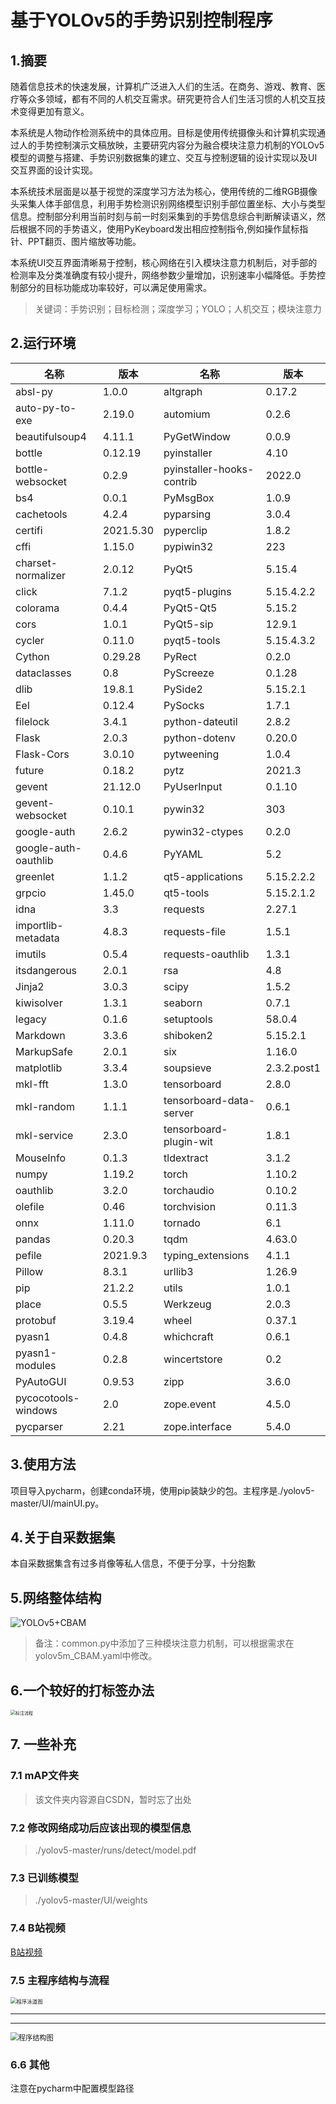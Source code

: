 # 基于YOLOv5的手势识别控制程序

## 1.摘要

随着信息技术的快速发展，计算机广泛进入人们的生活。在商务、游戏、教育、医疗等众多领域，都有不同的人机交互需求。研究更符合人们生活习惯的人机交互技术变得更加有意义。

本系统是人物动作检测系统中的具体应用。目标是使用传统摄像头和计算机实现通过人的手势控制演示文稿放映，主要研究内容分为融合模块注意力机制的YOLOv5模型的调整与搭建、手势识别数据集的建立、交互与控制逻辑的设计实现以及UI交互界面的设计实现。

本系统技术层面是以基于视觉的深度学习方法为核心，使用传统的二维RGB摄像头采集人体手部信息，利用手势检测识别网络模型识别手部位置坐标、大小与类型信息。控制部分利用当前时刻与前一时刻采集到的手势信息综合判断解读语义，然后根据不同的手势语义，使用PyKeyboard发出相应控制指令,例如操作鼠标指针、PPT翻页、图片缩放等功能。

本系统UI交互界面清晰易于控制，核心网络在引入模块注意力机制后，对手部的检测率及分类准确度有较小提升，网络参数少量增加，识别速率小幅降低。手势控制部分的目标功能成功率较好，可以满足使用需求。

> 关键词：手势识别；目标检测；深度学习；YOLO；人机交互；模块注意力

## 2.运行环境

| 名称                 | 版本      | 名称                      | 版本        |
| -------------------- | --------- | ------------------------- | ----------- |
| absl-py              | 1.0.0     | altgraph                  | 0.17.2      |
| auto-py-to-exe       | 2.19.0    | automium                  | 0.2.6       |
| beautifulsoup4       | 4.11.1    | PyGetWindow               | 0.0.9       |
| bottle               | 0.12.19   | pyinstaller               | 4.10        |
| bottle-websocket     | 0.2.9     | pyinstaller-hooks-contrib | 2022.0      |
| bs4                  | 0.0.1     | PyMsgBox                  | 1.0.9       |
| cachetools           | 4.2.4     | pyparsing                 | 3.0.4       |
| certifi              | 2021.5.30 | pyperclip                 | 1.8.2       |
| cffi                 | 1.15.0    | pypiwin32                 | 223         |
| charset-normalizer   | 2.0.12    | PyQt5                     | 5.15.4      |
| click                | 7.1.2     | pyqt5-plugins             | 5.15.4.2.2  |
| colorama             | 0.4.4     | PyQt5-Qt5                 | 5.15.2      |
| cors                 | 1.0.1     | PyQt5-sip                 | 12.9.1      |
| cycler               | 0.11.0    | pyqt5-tools               | 5.15.4.3.2  |
| Cython               | 0.29.28   | PyRect                    | 0.2.0       |
| dataclasses          | 0.8       | PyScreeze                 | 0.1.28      |
| dlib                 | 19.8.1    | PySide2                   | 5.15.2.1    |
| Eel                  | 0.12.4    | PySocks                   | 1.7.1       |
| filelock             | 3.4.1     | python-dateutil           | 2.8.2       |
| Flask                | 2.0.3     | python-dotenv             | 0.20.0      |
| Flask-Cors           | 3.0.10    | pytweening                | 1.0.4       |
| future               | 0.18.2    | pytz                      | 2021.3      |
| gevent               | 21.12.0   | PyUserInput               | 0.1.10      |
| gevent-websocket     | 0.10.1    | pywin32                   | 303         |
| google-auth          | 2.6.2     | pywin32-ctypes            | 0.2.0       |
| google-auth-oauthlib | 0.4.6     | PyYAML                    | 5.2         |
| greenlet             | 1.1.2     | qt5-applications          | 5.15.2.2.2  |
| grpcio               | 1.45.0    | qt5-tools                 | 5.15.2.1.2  |
| idna                 | 3.3       | requests                  | 2.27.1      |
| importlib-metadata   | 4.8.3     | requests-file             | 1.5.1       |
| imutils              | 0.5.4     | requests-oauthlib         | 1.3.1       |
| itsdangerous         | 2.0.1     | rsa                       | 4.8         |
| Jinja2               | 3.0.3     | scipy                     | 1.5.2       |
| kiwisolver           | 1.3.1     | seaborn                   | 0.7.1       |
| legacy               | 0.1.6     | setuptools                | 58.0.4      |
| Markdown             | 3.3.6     | shiboken2                 | 5.15.2.1    |
| MarkupSafe           | 2.0.1     | six                       | 1.16.0      |
| matplotlib           | 3.3.4     | soupsieve                 | 2.3.2.post1 |
| mkl-fft              | 1.3.0     | tensorboard               | 2.8.0       |
| mkl-random           | 1.1.1     | tensorboard-data-server   | 0.6.1       |
| mkl-service          | 2.3.0     | tensorboard-plugin-wit    | 1.8.1       |
| MouseInfo            | 0.1.3     | tldextract                | 3.1.2       |
| numpy                | 1.19.2    | torch                     | 1.10.2      |
| oauthlib             | 3.2.0     | torchaudio                | 0.10.2      |
| olefile              | 0.46      | torchvision               | 0.11.3      |
| onnx                 | 1.11.0    | tornado                   | 6.1         |
| pandas               | 0.20.3    | tqdm                      | 4.63.0      |
| pefile               | 2021.9.3  | typing_extensions         | 4.1.1       |
| Pillow               | 8.3.1     | urllib3                   | 1.26.9      |
| pip                  | 21.2.2    | utils                     | 1.0.1       |
| place                | 0.5.5     | Werkzeug                  | 2.0.3       |
| protobuf             | 3.19.4    | wheel                     | 0.37.1      |
| pyasn1               | 0.4.8     | whichcraft                | 0.6.1       |
| pyasn1-modules       | 0.2.8     | wincertstore              | 0.2         |
| PyAutoGUI            | 0.9.53    | zipp                      | 3.6.0       |
| pycocotools-windows  | 2.0       | zope.event                | 4.5.0       |
| pycparser            | 2.21      | zope.interface            | 5.4.0       |

## 3.使用方法

项目导入pycharm，创建conda环境，使用pip装缺少的包。主程序是./yolov5-master/UI/mainUI.py。

## 4.关于自采数据集

本自采数据集含有过多肖像等私人信息，不便于分享，十分抱歉

## 5.网络整体结构

![YOLOv5+CBAM](https://raw.githubusercontent.com/FeOAr/Gesture-recognition-and-control/main/ImgforReadme/backbone%E7%BD%91%E7%BB%9C.drawio.png)

> 备注：common.py中添加了三种模块注意力机制，可以根据需求在yolov5m_CBAM.yaml中修改。

## 6.一个较好的打标签办法

<img src="https://raw.githubusercontent.com/FeOAr/Gesture-recognition-and-control/main/ImgforReadme/%E8%BF%AD%E4%BB%A3%E6%9B%B4%E6%96%B0%E6%B3%95.drawio.png" alt="标注流程" style="zoom:50%;" />

## 7. 一些补充

### 7.1 mAP文件夹

> 该文件夹内容源自CSDN，暂时忘了出处

### 7.2 修改网络成功后应该出现的模型信息

> ./yolov5-master/runs/detect/model.pdf

### 7.3 已训练模型

> ./yolov5-master/UI/weights

### 7.4 B站视频

[B站视频](https://www.bilibili.com/video/BV1c44y1u7ex?spm_id_from=333.999.0.0)

### 7.5 主程序结构与流程

<img src="https://raw.githubusercontent.com/FeOAr/Gesture-recognition-and-control/main/ImgforReadme/%E7%A8%8B%E5%BA%8F%E5%85%B7%E4%BD%93%E6%B5%81%E7%A8%8B.drawio.png" alt="程序泳道图" style="zoom:60%;" />

---

---

<img src="https://raw.githubusercontent.com/FeOAr/Gesture-recognition-and-control/main/ImgforReadme/%E7%A8%8B%E5%BA%8F%E5%9F%BA%E6%9C%AC%E7%BB%93%E6%9E%84.drawio.png" alt="程序结构图" style="zoom:80%;" />

### 6.6 其他

注意在pycharm中配置模型路径
